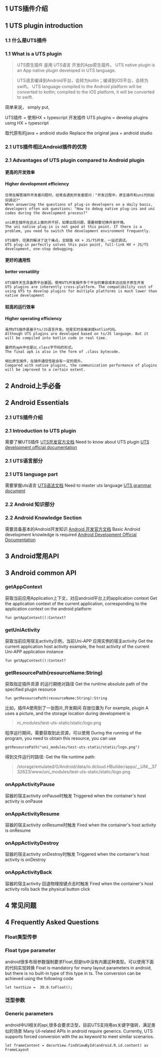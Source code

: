 ## 1 UTS插件介绍
## 1 UTS plugin introduction

### 1.1 什么是UTS插件
### 1.1 What is a UTS plugin

> UTS原生插件 是用 UTS语言 开发的App原生插件。
> UTS native plugin is an App native plugin developed in UTS language.

> UTS语言编译到Android平台，会转为kotlin；编译到iOS平台，会转为swift。
> UTS language compiled to the Android platform will be converted to kotlin; compiled to the iOS platform, it will be converted to swift.

简单来说，
simply put,

UTS插件 = 使用HX + typescript 开发插件
UTS plugins = develop plugins using HX + typescript

取代原有的java + android studio
Replace the original java + android studio

### 2.1 UTS插件相比Android插件的优势
### 2.1 Advantages of UTS plugin compared to Android plugin


	
#### 更高的开发效率
#### Higher development efficiency
	
	日常在解答插件开发者问题时，经常会遇到开发者提问："开发过程中，原生插件和uni代码如何调试?"
	When answering the questions of plug-in developers on a daily basis, developers often ask questions: "How to debug native plug-ins and uni codes during the development process?"
	
	uni原生插件在这点上做的并不好，如果出现问题，需要频繁切换开发环境。
	The uni native plug-in is not good at this point. If there is a problem, you need to switch the development environment frequently.
	
	UTS插件，完美的解决了这个痛点，全链路 HX + JS/TS开发，一站式调试。
	UTS plug-in perfectly solves this pain point, full-link HX + JS/TS development, one-stop debugging.

#### 更好的通用性
#### better versatility

	UTS插件天生具备跨平台基因。使用UTS开发插件多个平台的兼容成本远远低于原生开发
	UTS plugins are inherently cross-platform. The compatibility cost of using UTS to develop plugins for multiple platforms is much lower than native development
	
#### 较高的运行效率
#### Higher operating efficiency
	
	虽然UTS插件是基于ts/JS语言开发。但是实时会编译成kotlin代码。
	Although UTS plugins are developed based on ts/JS language. But it will be compiled into kotlin code in real time.
	
	最终的apk中也是以.class字节码的形式。
	The final apk is also in the form of .class bytecode.
	
	相比原生插件，在插件通信性能会有一定的提升。
	Compared with native plugins, the communication performance of plugins will be improved to a certain extent.


## 2 Android上手必备
## 2 Android Essentials

### 2.1 UTS插件介绍
### 2.1 Introduction to UTS plugin

需要了解UTS插件  [UTS开发官方文档](https://uniapp.dcloud.net.cn/plugin/uts-plugin.html)
Need to know about UTS plugin [UTS development official documentation](https://uniapp.dcloud.net.cn/plugin/uts-plugin.html)

	
### 2.1 UTS语言部分
### 2.1 UTS language part

需要掌握uts语言  [UTS语法文档]()
Need to master uts language [UTS grammar document]()


### 2.2 Android 知识部分
### 2.2 Android Knowledge Section

需要具备基本的Android开发知识 [Android 开发官方文档](https://developer.android.com/)
Basic Android development knowledge is required [Android Development Official Documentation](https://developer.android.com/)


## 3 Android常用API
## 3 Android common API


### getAppContext

获取当前应用Application上下文，对应android平台上的application context
Get the application context of the current application, corresponding to the application context on the android platform
```
fun getAppContext():Context?
```

### getUniActivity

获取当前应用宿主activity示例，当前Uni-APP 应用实例的宿主activity
Get the current application host activity example, the host activity of the current Uni-APP application instance
```
fun getAppContext():Context?
```

### getResourcePath(resourceName:String)

获取指定插件资源 的运行期绝对路径
Get the runtime absolute path of the specified plugin resource
```
fun getResourcePath(resourceName:String):String
```

比如，插件A使用到了一张图片,开发期间 存放位置为
For example, plugin A uses a picture, and the storage location during development is
> ni_modules/test-uts-static/static/logo.png

程序运行期间，需要获取到此资源，可以使用 
During the running of the program, you need to obtain this resource, you can use
 
```
getResourcePath("uni_modules/test-uts-static/static/logo.png")
```

得到文件运行时路径: 
Get the file runtime path:

> /storage/emulated/0/Android/data/io.dcloud.HBuilder/apps/__UNI__3732623/www/uni_modules/test-uts-static/static/logo.png


### onAppActivityPause

容器的宿主activity onPause时触发
Triggered when the container's host activity is onPause

### onAppActivityResume

容器的宿主activity onResume时触发
Fired when the container's host activity is onResume

### onAppActivityDestroy

容器的宿主activity onDestroy时触发
Triggered when the container's host activity is onDestroy

### onAppActivityBack

容器的宿主activity 回退物理按键点击时触发
Fired when the container's host activity rolls back the physical button click


## 4 常见问题
## 4 Frequently Asked Questions


### Float类型传参
### Float type parameter

android很多布局参数强制要求Float,但是ts中没有内置这种类型。可以使用下面的代码实现转换
Float is mandatory for many layout parameters in android, but there is no built-in type of this type in ts. The conversion can be achieved using the following code

```
let textSize =  30.0.toFloat();
```

### 泛型参数
### Generic parameters

android中UI相关的api,很多会要求泛型，目前UTS支持用as关键字强转，满足类似的场景
Many UI-related APIs in android require generics. Currently, UTS supports forced conversion with the as keyword to meet similar scenarios.

```
let frameContent = decorView.findViewById(android.R.id.content) as FrameLayout
```

